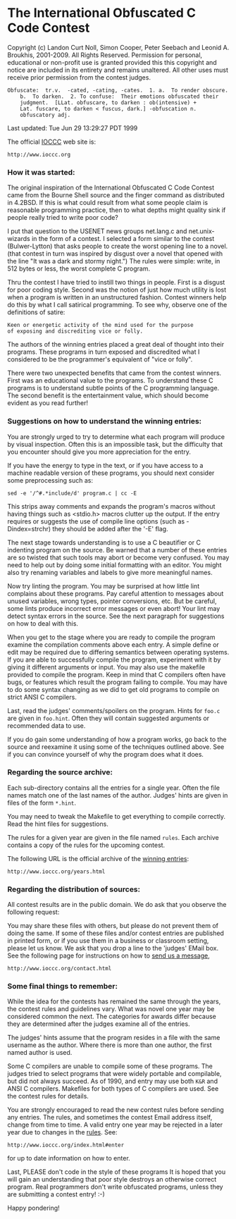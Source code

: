 The International Obfuscated C Code Contest
===========================================

Copyright (c) Landon Curt Noll, Simon Cooper, Peter Seebach
and Leonid A. Broukhis, 2001-2009.
All Rights Reserved.  Permission for personal, educational or non-profit
use is granted provided this this copyright and notice are included in its
entirety and remains unaltered.  All other uses must receive prior permission
from the contest judges.

    Obfuscate:  tr.v.  -cated, -cating, -cates.  1. a.  To render obscure.
        b.  To darken.  2. To confuse:  Their emotions obfuscated their
        judgment.  [LLat. obfuscare, to darken : ob(intensive) +
        Lat. fuscare, to darken < fuscus, dark.] -obfuscation n.
        obfuscatory adj.


Last updated: Tue Jun 29 13:29:27 PDT 1999

The official [IOCCC][1] web site is:

    http://www.ioccc.org


### How it was started:

The original inspiration of the International Obfuscated C Code
Contest came from the Bourne Shell source and the finger command as
distributed in 4.2BSD.  If this is what could result from what some
people claim is reasonable programming practice, then to what depths
might quality sink if people really tried to write poor code?

I put that question to the USENET news groups net.lang.c and
net.unix-wizards in the form of a contest.  I selected a form similar
to the contest (Bulwer-Lytton) that asks people to create the worst
opening line to a novel.  (that contest in turn was inspired by disgust
over a novel that opened with the line "It was a dark and stormy
night.")  The rules were simple: write, in 512 bytes or less, the worst
complete C program.

Thru the contest I have tried to instill two things in people.  First
is a disgust for poor coding style.  Second was the notion of just how
much utility is lost when a program is written in an unstructured
fashion.  Contest winners help do this by what I call satirical
programming.  To see why, observe one of the definitions of satire:

	Keen or energetic activity of the mind used for the purpose
	of exposing and discrediting vice or folly.

The authors of the winning entries placed a great deal of thought into
their programs.  These programs in turn exposed and discredited what I
considered to be the programmer's equivalent of "vice or folly".

There were two unexpected benefits that came from the contest winners.
First was an educational value to the programs.  To understand these C
programs is to understand subtle points of the C programming language.
The second benefit is the entertainment value, which should become
evident as you read further!

### Suggestions on how to understand the winning entries:

You are strongly urged to try to determine what each program will
produce by visual inspection.  Often this is an impossible task, but
the difficulty that you encounter should give you more appreciation
for the entry.

If you have the energy to type in the text, or if you have access to
a machine readable version of these programs, you should next consider
some preprocessing such as:

    sed -e '/^#.*include/d' program.c | cc -E

This strips away comments and expands the program's macros without
having things such as <stdio.h> macros clutter up the output.  If the
entry requires or suggests the use of compile line options (such as
-Dindex=strchr) they should be added after the '-E' flag.

The next stage towards understanding is to use a C beautifier or C
indenting program on the source.  Be warned that a number of these
entries are so twisted that such tools may abort or become very
confused.  You may need to help out by doing some initial formatting
with an editor.  You might also try renaming variables and labels to
give more meaningful names.

Now try linting the program.  You may be surprised at how little lint
complains about these programs.  Pay careful attention to messages
about unused variables, wrong types, pointer conversions, etc.  But be
careful, some lints produce incorrect error messages or even abort!
Your lint may detect syntax errors in the source.  See the next
paragraph for suggestions on how to deal with this.

When you get to the stage where you are ready to compile the program
examine the compilation comments above each entry.  A simple define or
edit may be required due to differing semantics between operating
systems.  If you are able to successfully compile the program,
experiment with it by giving it different arguments or input.
You may also use the makefile provided to compile the program.
Keep in mind that C compilers often have bugs, or features which
result the program failing to compile.  You may have to do some
syntax changing as we did to get old programs to compile on strict
ANSI C compilers.

Last, read the judges' comments/spoilers on the program.  Hints
for `foo.c` are given in `foo.hint`.  Often they will contain suggested
arguments or recommended data to use.

If you do gain some understanding of how a program works, go back to
the source and reexamine it using some of the techniques outlined above.
See if you can convince yourself of why the program does what it does.


### Regarding the source archive:

Each sub-directory contains all the entries for a single year.  Often
the file names match one of the last names of the author.  Judges'
hints are given in files of the form `*.hint`.

You may need to tweak the Makefile to get everything to compile correctly.
Read the hint files for suggestions.

The rules for a given year are given in the file named `rules`.  Each
archive contains a copy of the rules for the upcoming contest.

The following URL is the official archive of the [winning entries][2]:

	http://www.ioccc.org/years.html


### Regarding the distribution of sources:

All contest results are in the public domain.  We do ask that you observe
the following request:

You may share these files with others, but please do not prevent them of
doing the same.  If some of these files and/or contest entries are
published in printed form, or if you use them in a business or classroom
setting, please let us know.  We ask that you drop a line to the
'judges' EMail box.  See the following page for instructions on
how to [send us a message][3],

	http://www.ioccc.org/contact.html

### Some final things to remember:

While the idea for the contests has remained the same through the
years, the contest rules and guidelines vary.  What was novel one year
may be considered common the next.  The categories for awards differ
because they are determined after the judges examine all of the
entries.

The judges' hints assume that the program resides in a file with the
same username as the author.  Where there is more than one author, the
first named author is used.

Some C compilers are unable to compile some of these programs.  The
judges tried to select programs that were widely portable and
compilable, but did not always succeed.  As of 1990, and entry
may use both `K&R` and ANSI C compilers.  Makefiles for both
types of C compilers are used.  See the contest rules for details.

You are strongly encouraged to read the new contest rules before
sending any entries.  The rules, and sometimes the contest Email
address itself, change from time to time.  A valid entry one year may
be rejected in a later year due to changes in the [rules][4].  See:

	http://www.ioccc.org/index.html#enter

for up to date information on how to enter.

Last, PLEASE don't code in the style of these programs It is hoped that
you will gain an understanding that poor style destroys an otherwise
correct program.  Real programmers don't write obfuscated programs,
unless they are submitting a contest entry!  :-)

Happy pondering!


[1]: http://www.ioccc.org
[2]: http://www.ioccc.org/years.html
[3]: http://www.ioccc.org/contact.html
[4]: http://www.ioccc.org/index.html#enter
